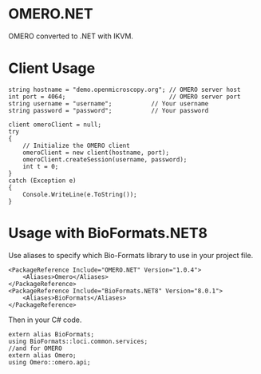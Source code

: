 # OMERO.NET
OMERO converted to .NET with IKVM.

# Client Usage
```
string hostname = "demo.openmicroscopy.org"; // OMERO server host
int port = 4064;                             // OMERO server port
string username = "username";           // Your username
string password = "password";           // Your password

client omeroClient = null;
try
{
    // Initialize the OMERO client
    omeroClient = new client(hostname, port);
    omeroClient.createSession(username, password);
    int t = 0;
}
catch (Exception e)
{
    Console.WriteLine(e.ToString());
}
```
# Usage with BioFormats.NET8
Use aliases to specify which Bio-Formats library to use in your project file.
```
<PackageReference Include="OMERO.NET" Version="1.0.4">
	<Aliases>Omero</Aliases>
</PackageReference>
<PackageReference Include="BioFormats.NET8" Version="8.0.1">
	<Aliases>BioFormats</Aliases>
</PackageReference>
```
Then in your C# code.
```
extern alias BioFormats;
using BioFormats::loci.common.services;
//and for OMERO
extern alias Omero;
using Omero::omero.api;
```
